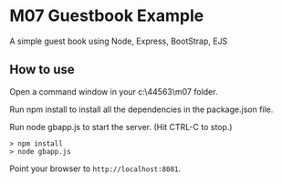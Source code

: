 # M07 Guestbook Example

A simple guest book using Node, Express, BootStrap, EJS

## How to use

Open a command window in your c:\44563\m07 folder.

Run npm install to install all the dependencies in the package.json file.

Run node gbapp.js to start the server.  (Hit CTRL-C to stop.)

```
> npm install
> node gbapp.js
```

Point your browser to `http://localhost:8081`.
